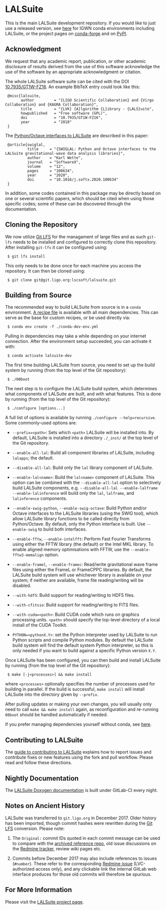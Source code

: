 # LALSuite

This is the main LALSuite development repository. If you would like to just use
a released version, see [here][igwnconda] for IGWN conda environments including
LALSuite, or the project pages on [conda-forge][condaforge] and on [PyPI][pypi].

## Acknowledgment

We request that any academic report, publication, or other academic
disclosure of results derived from the use of this software acknowledge
the use of the software by an appropriate acknowledgment or citation.

The whole LALSuite software suite can be cited with the DOI
[10.7935/GT1W-FZ16][doi]. An example BibTeX entry could look like this:

     @misc{lalsuite,
           author         = "{LIGO Scientific Collaboration} and {Virgo Collaboration} and {KAGRA Collaboration}",
           title          = "{LVK} {A}lgorithm {L}ibrary - {LALS}uite",
           howpublished   = "Free software (GPL)",
           doi            = "10.7935/GT1W-FZ16",
           year           = "2018"
     }

The [Python/Octave interfaces to LALSuite][swiglal] are described in this paper:

     @article{swiglal,
              title     = "{SWIGLAL: Python and Octave interfaces to the LALSuite gravitational-wave data analysis libraries}",
              author    = "Karl Wette",
              journal   = "SoftwareX",
              volume    = "12",
              pages     = "100634",
              year      = "2020",
              doi       = "10.1016/j.softx.2020.100634"
     }

In addition, some codes contained in this package may be directly based
on one or several scientific papers, which should be cited when using
those specific codes; some of these can be discovered through the
documentation.

## Cloning the Repository

We now utilize [Git LFS][gitlfs] for the managament of large files and
as such `git-lfs` needs to be installed and configured to correctly
clone this repository. After installing `git-lfs` it can be configured
using:

     $ git lfs install

This only needs to be done once for each machine you access the
repository. It can then be cloned using:

     $ git clone git@git.ligo.org:lscsoft/lalsuite.git

## Building from Source

The recommended way to build LALSuite from source is in a `conda` environment.
[A recipe file][condadevenv] is available with all main dependencies. This can
serve as the base for custom recipes, or be used directly via:

     $ conda env create -f ./conda-dev-env.yml

Pulling in dependencies may take a while depending on your internet connection.
After the environment setup succeeded, you can activate it with:

     $ conda activate lalsuite-dev

The first time building LALSuite from source, you need to set up the build
system by running (from the top level of the Git repository):

     $ ./00boot

The next step is to configure the LALSuite build system, which determines what
components of LALSuite are built, and with what features. This is done by
running (from the top level of the Git repository):

     $ ./configure [options...]

A full list of options is available by running `./configure --help=recursive`.
Some commonly-used options are:

- `--prefix=<path>`: Sets which `<path>` LALSuite will be installed into. By
  default, LALSuite is installed into a directory `./_inst/` at the top level of
  the Git repository.

- `--enable-all-lal`: Build all component libraries of LALSuite, including
  `lalapps`; the default.

- `--disable-all-lal`: Build only the `lal` library component of LALSuite.

- `--enable-lal<name>`: Build the `lal<name>` component of LALSuite. This option
  can be combined with the `--disable-all-lal` option to selectively build
  LALSuite components, e.g. `--disable-all-lal --enable-lalframe
  --enable-lalinference` will build only the `lal`, `lalframe`, and
  `lalinference` components.

- `--enable-swig-python`, `--enable-swig-octave`: Build Python and/or Octave
  interfaces to the LALSuite libraries (using the SWIG tool), which allow
  LALSuite library functions to be called directly from Python/Octave. By
  default, only the Python interface is built. Use `--enable-swig` to build both
  interfaces.

- `--enable-fftw`, `--enable-intelfft`: Perform Fast Fourier Transforms using
  either the FFTW library (the default) or the Intel MKL library. To enable
  aligned memory optimisations with FFTW, use the `--enable-fftw3-memalign`
  option.

- `--enable-framel`, `--enable-framec`: Read/write gravitational wave frame
  files using either the FrameL or FrameCPPC libraries. By default, the LALSuite
  build system will use whichever library is available on your system; if
  neither are available, frame file reading/writing will be disabled.

- `--with-hdf5`: Build support for reading/writing to HDF5 files.

- `--with-cfitsio`: Build support for reading/writing to FITS files.

- `--with-cuda=<path>`: Build CUDA code which runs on graphics processing
  units. `<path>` should specify the top-level directory of a local install of
  the CUDA Toolkit.

- `PYTHON=<pythonX.Y>`: set the Python interpreter used by LALSuite to run
  Python scripts and compile Python modules. By default the LALSuite build
  system will find the default system Python interpreter, so this is only needed
  if you want to build against a specific Python version `X.Y`.

Once LALSuite has been configured, you can then build and install LALSuite by
running (from the top level of the Git repository):

     $ make [-j<processes>] && make install

where `<processes>` optionally specifies the number of processes used for
building in parallel. If the build is successful, `make install` will install
LALSuite into the directory given by `--prefix`.

After pulling updates or making your own changes, you will usually only need to
call `make && make install` again, as reconfiguration and re-running `00boot`
should be handled automatically if needed.

If you prefer managing dependencies yourself without conda, see
[here][lalsuitedeps].

## Contributing to LALSuite

The [guide to contributing to LALSuite][contributing] explains how to
report issues and contribute fixes or new features using the fork and
pull workflow. Please read and follow these directions.

## Nightly Documentation

The [LALSuite Doxygen documentation][nightlydocs] is built under
GitLab-CI every night.

## Notes on Ancient History

LALSuite was transferred to `git.ligo.org` in December 2017. Older
history has been imported, though commit hashes were rewritten during
the [Git LFS][gitlfs] conversion. Please note:

1. The `Original:` commit IDs quoted in each commit message can be used
   to compare with the [archived reference repo][oldlalsuite], old issue
   discussions on the [Redmine tracker][oldredmine], review wiki pages
   etc.

1. Commits before December 2017 may also include references to issues
   (`#number`). These refer to the corresponding [Redmine
   issue][oldredmine] (LVC-authorized access only), and any clickable
   link the internal GitLab web interface produces for those old commits
   will therefore be spurious.

## For More Information

Please visit the [LALSuite project page][project].

[condadevenv]:  https://git.ligo.org/lscsoft/lalsuite/-/blob/master/conda-dev-env.yml
[condaforge]:   https://anaconda.org/conda-forge/lalsuite
[contributing]: https://lscsoft.docs.ligo.org/lalsuite/lalsuite/lalsuite_contributing.html
[doi]:          https://doi.org/10.7935/GT1W-FZ16
[gitlfs]:       https://wiki.ligo.org/Computing/GitLFS#Install_the_git_LFS_client
[igwnconda]:    https://computing.docs.ligo.org/conda/
[lalsuitedeps]: https://wiki.ligo.org/Computing/LALSuite#Dependencies
[nightlydocs]:  https://lscsoft.docs.ligo.org/lalsuite
[oldlalsuite]:  https://git.ligo.org/lscsoft/lalsuite-archive
[oldredmine]:   https://bugs.ligo.org/redmine/projects/lalsuite
[project]:      https://wiki.ligo.org/Computing/LALSuite
[pypi]:         https://pypi.org/project/lalsuite/
[swiglal]:      https://lscsoft.docs.ligo.org/lalsuite/lalsuite/swiglal_tutorial.html
